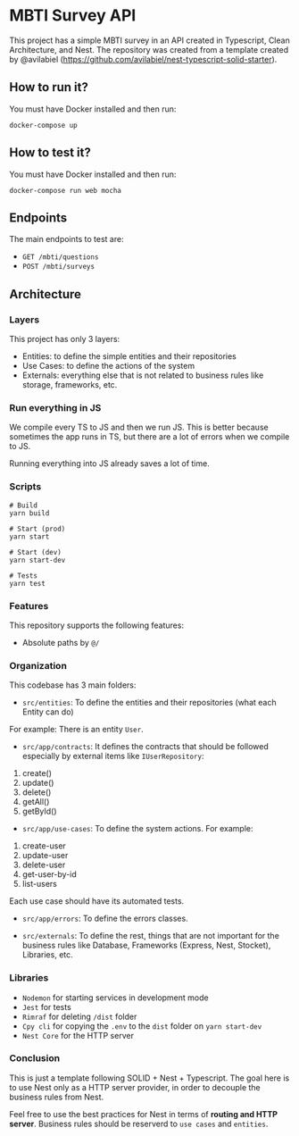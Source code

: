 # MBTI Survey API

This project has a simple MBTI survey in an API created in Typescript, Clean Architecture, and Nest. The repository was created from a template created by @avilabiel (https://github.com/avilabiel/nest-typescript-solid-starter).

## How to run it?

You must have Docker installed and then run:

```
docker-compose up
```

## How to test it?

You must have Docker installed and then run:

```
docker-compose run web mocha
```

## Endpoints

The main endpoints to test are:

- `GET /mbti/questions`
- `POST /mbti/surveys`

## Architecture

### Layers

This project has only 3 layers:

- Entities: to define the simple entities and their repositories
- Use Cases: to define the actions of the system
- Externals: everything else that is not related to business rules like storage, frameworks, etc.

### Run everything in JS

We compile every TS to JS and then we run JS. This is better because sometimes the app runs in TS, but there are a lot of errors when we compile to JS.

Running everything into JS already saves a lot of time.

### Scripts

```
# Build
yarn build

# Start (prod)
yarn start

# Start (dev)
yarn start-dev

# Tests
yarn test
```

### Features

This repository supports the following features:

- Absolute paths by `@/`

### Organization

This codebase has 3 main folders:

- `src/entities`: To define the entities and their repositories (what each Entity can do)

For example: There is an entity `User`.

- `src/app/contracts`: It defines the contracts that should be followed especially by external items like `IUserRepository`:

1. create()
2. update()
3. delete()
4. getAll()
5. getById()

- `src/app/use-cases`: To define the system actions. For example:

1. create-user
2. update-user
3. delete-user
4. get-user-by-id
5. list-users

Each use case should have its automated tests.

- `src/app/errors`: To define the errors classes.

- `src/externals`: To define the rest, things that are not important for the business rules like Database, Frameworks (Express, Nest, Stocket), Libraries, etc.

### Libraries

- `Nodemon` for starting services in development mode
- `Jest` for tests
- `Rimraf` for deleting `/dist` folder
- `Cpy cli` for copying the `.env` to the `dist` folder on `yarn start-dev`
- `Nest Core` for the HTTP server

### Conclusion

This is just a template following SOLID + Nest + Typescript. The goal here is to use Nest only as a HTTP server provider, in order to decouple the business rules from Nest.

Feel free to use the best practices for Nest in terms of **routing and HTTP server**. Business rules should be reserverd to `use cases` and `entities`.
